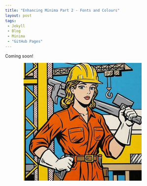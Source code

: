 ```yaml
---
title: "Enhancing Minima Part 2 - Fonts and Colours"
layout: post
tags:
 - Jekyll
 - Blog
 - Minima
 - "GitHub Pages"
---
```


Coming soon!
<!-- more -->

<p style="text-align:center;">
	<img src="/assets/images/under_construction.jpg" alt="Female construction worker">
</p>


